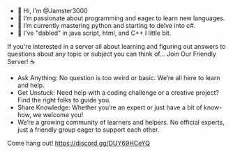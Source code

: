 - 👋 Hi, I’m @Jamster3000
- 👀 I’m passionate about programming and eager to learn new languages.
- 🌿 I’m currently mastering python and starting to delve into c#.
- 🌱 I've "dabled" in java script, html, and C++ I little bit.

If you're interested in a server all about learning and figuring out answers to questions about any topic or subject you can think of...
Join Our Friendly Server! ☕️

* Ask Anything: No question is too weird or basic. We’re all here to learn and help.
* Get Unstuck: Need help with a coding challenge or a creative project? Find the right folks to guide you.
* Share Knowledge: Whether you’re an expert or just have a bit of know-how, we welcome you!
* We’re a growing community of learners and helpers. No official experts, just a friendly group eager to support each other.

Come hang out! https://discord.gg/DUY69HCeYQ
